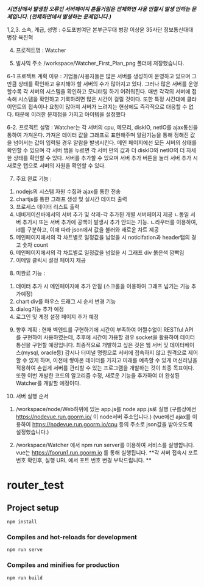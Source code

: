 ***시연상에서 발생한 오류인 서버페이지 흔들거림은 전체화면 사용 안할시 발생 안하는 문제입니다.
(전체화면에서 발생하는 문제입니다.)***

1,2,3. 소속, 계급, 성명 :
수도포병여단 본부근무대 병장 이상윤
35사단 정보통신대대 병장 육진혁

4. 프로젝트명 : Watcher

5. 발사믹 주소
/workspace/Watcher_First_Plan_png 폴더에 저장했습니다.

6-1 프로젝트 계획 이유 :
 기업들/사용자들은 많은 서버를 생성하여 운영하고 있으며 그만큼 상태를 확인하고 유지해야 할
서버의 수가 많아지고 있다. 그러나 많은 서버를 운영할수록
각 서버의 시스템을 확인하고 모니터링 하기 어려워진다. 매번 각각의 서버에
접속해 시스템을 확인하고 기록하려면 많은 시간이 걸릴 것이다. 또한 특정
시간대에 클라이언트의 접속이나 요청이 많아져 서버가 느려지는 현상에도
즉각적으로 대응할 수 없다. 때문에 이러한 문제점을 가지고 아이템을 설정했다

6-2. 프로젝트 설명 :
 Watcher는 각 서버의 cpu, 메모리, diskIO, netIO를 ajax통신을 통하여 가져온다.
가져온 데이터 값을 그래프로 표현해주며 알람기능을 통해 정해진 값을 넘어서는
값이 입력될 경우 알람을 발생시킨다.
 메인 페이지에선 모든 서버의 상태를 확인할 수 있으며 각 서버 탭을 누르면 각 서버
만의 값과 더 diskIO와 netIO의 더 자세한 상태를 확인할 수 있다.
서버를 추가할 수 있으며 서버 추가 버튼을 눌러 서버 추가 시 새로운 탭으로 서버의
자원을 확인할 수 있다.


7. 주요 완료 기능 :
1) nodejs의 시스템 자원 수집과 ajax를 통한 전송
2) chartjs를 통한 그래프 생성 및 실시간 데이터 출력
3) 프로세스 데이터 리스트 출력
4) 네비게이션바에서의 서버 추가 및 삭제-각 추가된 개별 서버페이지 제공
 ㄴ동일 서버 추가시 또는 서버 추가에 공백이 발생시 추가 안되는 기능.
 ㄴ라우터를 이용하여, id를 구분하고, 이애 따라 json에서 값을 불러와 새로운 차트 제공
5) 메인페이지에서의 각 차트별로 일정값을 넘었을 시 noticifation과 header탭의 경고 숫자 count
6) 메인페이지에서의 각 차트별로 일정값을 넘었을 시 그래프 div 붉은색 깜빡임
7) 이메일 클릭시 설정 페이지 제공

8. 미완료 기능 :
1) 데이터 추가 시 메인페이지에 추가 안됨
(스크롤을 이용하여 그래프 넘기는 기능 추가예정)
2) chart div를 마우스 드래그 시 순서 변경 기능
3) dialog기능 추가 예정
4) 로그인 및 계정 설정 페이지 추가 예정

9. 향후 계획 :
 현재 벡엔드를 구현하기에 시간이 부족하여 어쩔수없이 RESTful API 를 구현하여 사용하였는데,
추후에 시간이 가용할 경우 socket을 활용하여 데이터 통신을 구현할 예정입니다.
 최종적으로 개발하고 싶은 것은 웹 서버 및 데이터베이스(mysql, oracle등) 감시나
터미널 명령으로 서버에 접속하지 않고 원격으로 제어할 수 있게 하며,
이전에 쌓아온 데이터를 가지고 미래를 예측할 수 있게 머신러닝을 적용하여
손쉽게 서버를 관리할 수 있는 프로그램을 개발하는 것이 최종 목표이다.
 또한 이번 개발한 코드의 알고리즘 수정, 새로운 기능을 추가하여 더 완성된 Watcher를
개발할 예정이다.

10. 서버 실행 순서
1) /workspace/node/Web하위에 있는 app.js를 node app.js로 실행
(구름상에선 https://nodevue.run.goorm.io/ 이 node서버 주소입니다.)
(vue에선 ajax를 이용하여 https://nodevue.run.goorm.io/cpu 등의 주소로 json값을 받아오도록 설정했습니다.)

2) /workspace/Watcher 에서 npm run server를 이용하여 서비스를 실행합니다.
vue는 https://foorun1.run.goorm.io 를 통해 실행됩니다.
**각 서버 접속시 포트 번호 확인후, 실행 URL 에서 포트 번호 변경 부탁드립니다.
**


# router_test

## Project setup
```
npm install
```

### Compiles and hot-reloads for development
```
npm run serve
```

### Compiles and minifies for production
```
npm run build
```
